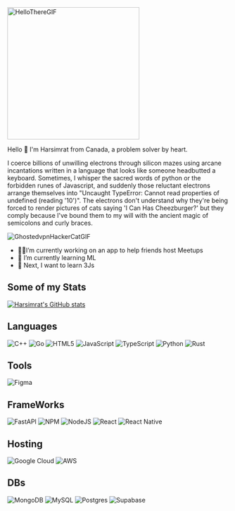 <!-- ## Hello there👋 -->
<img src="https://github.com/user-attachments/assets/2cd60a45-0cd1-4082-b213-0948306861fd" alt="HelloThereGIF" width="300">

Hello 👋 I'm Harsimrat from Canada, a problem solver by heart.

I coerce billions of unwilling electrons through silicon mazes using arcane incantations written in a language that looks like someone headbutted a keyboard. Sometimes, I whisper the sacred words of python or the forbidden runes of Javascript, and suddenly those reluctant electrons arrange themselves into "Uncaught TypeError: Cannot read properties of undefined (reading '10')". 
The electrons don't understand why they're being forced to render pictures of cats saying 'I Can Has Cheezburger?' but they comply because I've bound them to my will with the ancient magic of semicolons and curly braces. 

![GhostedvpnHackerCatGIF](https://github.com/user-attachments/assets/77cfdbb1-a2b7-4496-969a-0fb8652fa64d)
- 👨‍💻I’m currently working on an app to help friends host Meetups
- 🌱 I’m currently learning ML
- 🔭 Next, I want to learn 3Js 

<!--
https://github.com/anuraghazra/github-readme-stats?tab=readme-ov-file
Hide options
&hide=stars,commits,prs,issues,contribs
Show more
Options: &show=reviews,discussions_started,discussions_answered,prs_merged,prs_merged_percentage
Icons
&show_icons=true
Theme
&theme=transparent
-->
## Some of my Stats
[![Harsimrat's GitHub stats](https://github-readme-stats.vercel.app/api?username=Harsimrat713&hide=stars,issues&show=prs_merged_percentage&show_icons=true&theme=transparent\&rank_icon=github)](https://github.com/anuraghazra/github-readme-stats)
<!--
[![Top Langs](https://github-readme-stats.vercel.app/api/top-langs/?username=Harsimrat713&layout=donut)](https://github.com/anuraghazra/github-readme-stats)
-->

## Languages
![C++](https://img.shields.io/badge/c++-%2300599C.svg?style=for-the-badge&logo=c%2B%2B&logoColor=white)
![Go](https://img.shields.io/badge/go-%2300ADD8.svg?style=for-the-badge&logo=go&logoColor=white)
![HTML5](https://img.shields.io/badge/html5-%23E34F26.svg?style=for-the-badge&logo=html5&logoColor=white)
![JavaScript](https://img.shields.io/badge/javascript-%23323330.svg?style=for-the-badge&logo=javascript&logoColor=%23F7DF1E)
![TypeScript](https://img.shields.io/badge/typescript-%23007ACC.svg?style=for-the-badge&logo=typescript&logoColor=white)
![Python](https://img.shields.io/badge/python-3670A0?style=for-the-badge&logo=python&logoColor=ffdd54)
![Rust](https://img.shields.io/badge/rust-%23000000.svg?style=for-the-badge&logo=rust&logoColor=white)

## Tools
![Figma](https://img.shields.io/badge/figma-%23F24E1E.svg?style=for-the-badge&logo=figma&logoColor=white)

## FrameWorks
![FastAPI](https://img.shields.io/badge/FastAPI-005571?style=for-the-badge&logo=fastapi)
![NPM](https://img.shields.io/badge/NPM-%23CB3837.svg?style=for-the-badge&logo=npm&logoColor=white)
![NodeJS](https://img.shields.io/badge/node.js-6DA55F?style=for-the-badge&logo=node.js&logoColor=white)
![React](https://img.shields.io/badge/react-%2320232a.svg?style=for-the-badge&logo=react&logoColor=%2361DAFB)
![React Native](https://img.shields.io/badge/react_native-%2320232a.svg?style=for-the-badge&logo=react&logoColor=%2361DAFB)

## Hosting
![Google Cloud](https://img.shields.io/badge/GoogleCloud-%234285F4.svg?style=for-the-badge&logo=google-cloud&logoColor=white)
![AWS](https://img.shields.io/badge/AWS-%23FF9900.svg?style=for-the-badge&logo=amazon-aws&logoColor=white)

## DBs
![MongoDB](https://img.shields.io/badge/MongoDB-%234ea94b.svg?style=for-the-badge&logo=mongodb&logoColor=white)
![MySQL](https://img.shields.io/badge/mysql-4479A1.svg?style=for-the-badge&logo=mysql&logoColor=white)
![Postgres](https://img.shields.io/badge/postgres-%23316192.svg?style=for-the-badge&logo=postgresql&logoColor=white)
![Supabase](https://img.shields.io/badge/Supabase-3ECF8E?style=for-the-badge&logo=supabase&logoColor=white)

<!--
**Harsimrat713/Harsimrat713** is a ✨ _special_ ✨ repository because its `README.md` (this file) appears on your GitHub profile.

Here are some ideas to get you started:

- 🔭 I’m currently working on ...
- 🌱 I’m currently learning ...
- 👯 I’m looking to collaborate on ...
- 🤔 I’m looking for help with ...
- 💬 Ask me about ...
- 📫 How to reach me: ...
- 😄 Pronouns: ...
- ⚡ Fun fact: ...
-->
